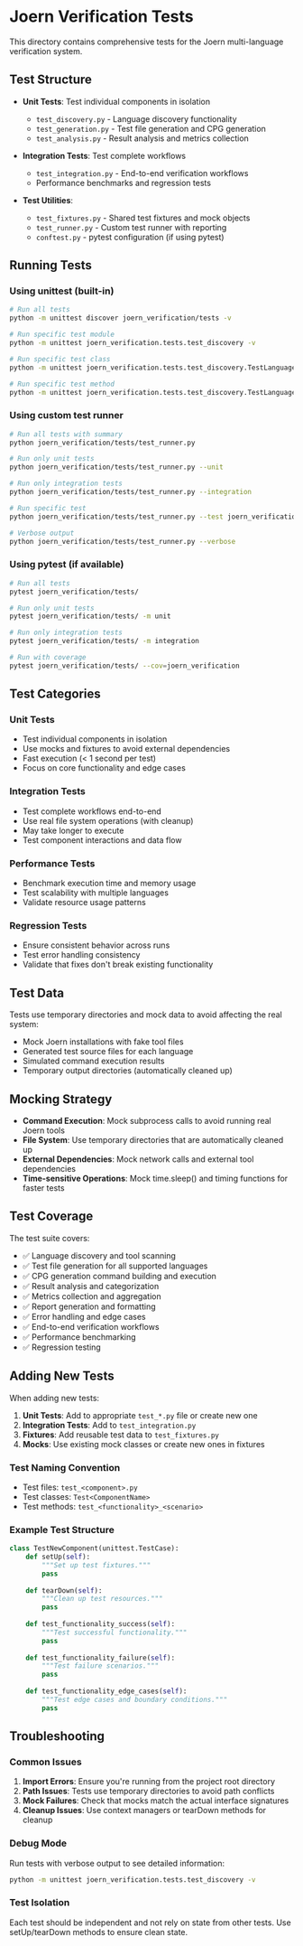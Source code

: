# Joern Verification Tests

This directory contains comprehensive tests for the Joern multi-language verification system.

## Test Structure

- **Unit Tests**: Test individual components in isolation
  - `test_discovery.py` - Language discovery functionality
  - `test_generation.py` - Test file generation and CPG generation
  - `test_analysis.py` - Result analysis and metrics collection

- **Integration Tests**: Test complete workflows
  - `test_integration.py` - End-to-end verification workflows
  - Performance benchmarks and regression tests

- **Test Utilities**:
  - `test_fixtures.py` - Shared test fixtures and mock objects
  - `test_runner.py` - Custom test runner with reporting
  - `conftest.py` - pytest configuration (if using pytest)

## Running Tests

### Using unittest (built-in)

```bash
# Run all tests
python -m unittest discover joern_verification/tests -v

# Run specific test module
python -m unittest joern_verification.tests.test_discovery -v

# Run specific test class
python -m unittest joern_verification.tests.test_discovery.TestLanguageDiscoveryManager -v

# Run specific test method
python -m unittest joern_verification.tests.test_discovery.TestLanguageDiscoveryManager.test_initialization -v
```

### Using custom test runner

```bash
# Run all tests with summary
python joern_verification/tests/test_runner.py

# Run only unit tests
python joern_verification/tests/test_runner.py --unit

# Run only integration tests
python joern_verification/tests/test_runner.py --integration

# Run specific test
python joern_verification/tests/test_runner.py --test joern_verification.tests.test_discovery.TestLanguageDiscoveryManager.test_initialization

# Verbose output
python joern_verification/tests/test_runner.py --verbose
```

### Using pytest (if available)

```bash
# Run all tests
pytest joern_verification/tests/

# Run only unit tests
pytest joern_verification/tests/ -m unit

# Run only integration tests
pytest joern_verification/tests/ -m integration

# Run with coverage
pytest joern_verification/tests/ --cov=joern_verification
```

## Test Categories

### Unit Tests
- Test individual components in isolation
- Use mocks and fixtures to avoid external dependencies
- Fast execution (< 1 second per test)
- Focus on core functionality and edge cases

### Integration Tests
- Test complete workflows end-to-end
- Use real file system operations (with cleanup)
- May take longer to execute
- Test component interactions and data flow

### Performance Tests
- Benchmark execution time and memory usage
- Test scalability with multiple languages
- Validate resource usage patterns

### Regression Tests
- Ensure consistent behavior across runs
- Test error handling consistency
- Validate that fixes don't break existing functionality

## Test Data

Tests use temporary directories and mock data to avoid affecting the real system:

- Mock Joern installations with fake tool files
- Generated test source files for each language
- Simulated command execution results
- Temporary output directories (automatically cleaned up)

## Mocking Strategy

- **Command Execution**: Mock subprocess calls to avoid running real Joern tools
- **File System**: Use temporary directories that are automatically cleaned up
- **External Dependencies**: Mock network calls and external tool dependencies
- **Time-sensitive Operations**: Mock time.sleep() and timing functions for faster tests

## Test Coverage

The test suite covers:

- ✅ Language discovery and tool scanning
- ✅ Test file generation for all supported languages
- ✅ CPG generation command building and execution
- ✅ Result analysis and categorization
- ✅ Metrics collection and aggregation
- ✅ Report generation and formatting
- ✅ Error handling and edge cases
- ✅ End-to-end verification workflows
- ✅ Performance benchmarking
- ✅ Regression testing

## Adding New Tests

When adding new tests:

1. **Unit Tests**: Add to appropriate `test_*.py` file or create new one
2. **Integration Tests**: Add to `test_integration.py`
3. **Fixtures**: Add reusable test data to `test_fixtures.py`
4. **Mocks**: Use existing mock classes or create new ones in fixtures

### Test Naming Convention

- Test files: `test_<component>.py`
- Test classes: `Test<ComponentName>`
- Test methods: `test_<functionality>_<scenario>`

### Example Test Structure

```python
class TestNewComponent(unittest.TestCase):
    def setUp(self):
        """Set up test fixtures."""
        pass
    
    def tearDown(self):
        """Clean up test resources."""
        pass
    
    def test_functionality_success(self):
        """Test successful functionality."""
        pass
    
    def test_functionality_failure(self):
        """Test failure scenarios."""
        pass
    
    def test_functionality_edge_cases(self):
        """Test edge cases and boundary conditions."""
        pass
```

## Troubleshooting

### Common Issues

1. **Import Errors**: Ensure you're running from the project root directory
2. **Path Issues**: Tests use temporary directories to avoid path conflicts
3. **Mock Failures**: Check that mocks match the actual interface signatures
4. **Cleanup Issues**: Use context managers or tearDown methods for cleanup

### Debug Mode

Run tests with verbose output to see detailed information:

```bash
python -m unittest joern_verification.tests.test_discovery -v
```

### Test Isolation

Each test should be independent and not rely on state from other tests. Use setUp/tearDown methods to ensure clean state.